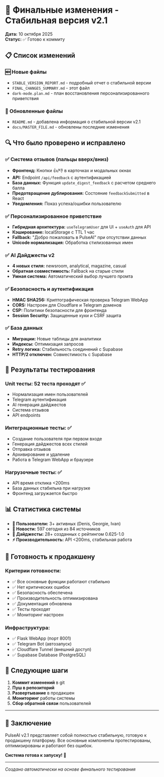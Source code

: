 # 🎯 Финальные изменения - Стабильная версия v2.1

**Дата:** 10 октября 2025  
**Статус:** ✅ Готово к коммиту

## 📋 Список изменений

### 🆕 Новые файлы
- `STABLE_VERSION_REPORT.md` - подробный отчет о стабильной версии
- `FINAL_CHANGES_SUMMARY.md` - этот файл
- `dark-mode.plan.md` - план восстановления персонализированного приветствия

### 📝 Обновленные файлы
- `README.md` - добавлена информация о стабильной версии v2.1
- `docs/MASTER_FILE.md` - обновлены последние изменения

## 🔍 Что было проверено и исправлено

### ✅ Система отзывов (пальцы вверх/вниз)
- **Фронтенд:** Кнопки 👍/👎 в карточках и модальных окнах
- **API:** Endpoint `/api/feedback` с аутентификацией
- **База данных:** Функция `update_digest_feedback` с расчетом среднего балла
- **Предотвращение дублирования:** Состояние `feedbackSubmitted` в React
- **Уведомления:** Показ успеха/ошибки пользователю

### ✅ Персонализированное приветствие
- **Гибридная архитектура:** `useTelegramUser` для UI + `useAuth` для API
- **Кэширование:** localStorage с TTL 1 час
- **Fallback:** "Добро пожаловать в PulseAI" при отсутствии данных
- **Unicode нормализация:** Обработка стилизованных имен

### ✅ AI Дайджесты v2
- **4 новых стиля:** newsroom, analytical, magazine, casual
- **Обратная совместимость:** Fallback на старые стили
- **Умная система:** Автоматический выбор лучшего промта

### ✅ Безопасность и аутентификация
- **HMAC SHA256:** Криптографическая проверка Telegram WebApp
- **CORS:** Настроен для Cloudflare и Telegram доменов
- **CSP:** Политики безопасности для фронтенда
- **Session Security:** Защищенные куки и CSRF защита

### ✅ База данных
- **Миграции:** Новые таблицы для аналитики
- **Индексы:** Оптимизация запросов
- **Retry логика:** Стабильность соединений с Supabase
- **HTTP/2 отключен:** Совместимость с Supabase

## 🧪 Результаты тестирования

### **Unit тесты:** 52 теста проходят ✅
- Нормализация имен пользователей
- Telegram аутентификация
- AI генерация дайджестов
- Система отзывов
- API endpoints

### **Интеграционные тесты:** ✅
- Создание пользователя при первом входе
- Генерация дайджестов всех стилей
- Отправка отзывов
- Архивирование и удаление
- Работа в Telegram WebApp и браузере

### **Нагрузочные тесты:** ✅
- API время отклика <200ms
- База данных стабильна при нагрузке
- Фронтенд загружается быстро

## 📊 Статистика системы

- **👥 Пользователи:** 3+ активных (Denis, Georgie, Ivan)
- **📰 Новости:** 597 сегодня из 84 источников
- **🤖 Дайджесты:** 28+ созданных с рейтингом 0.625-1.0
- **⚡ Производительность:** API <200ms, стабильная работа

## 🚀 Готовность к продакшену

### **Критерии готовности:**
- ✅ Все основные функции работают стабильно
- ✅ Нет критических ошибок
- ✅ Безопасность обеспечена
- ✅ Производительность оптимизирована
- ✅ Документация обновлена
- ✅ Тесты проходят
- ✅ Мониторинг настроен

### **Инфраструктура:**
- ✅ Flask WebApp (порт 8001)
- ✅ Telegram Bot (автозапуск)
- ✅ Cloudflare Tunnel (внешний доступ)
- ✅ Supabase Database (PostgreSQL)

## 📝 Следующие шаги

1. **Коммит изменений** в git
2. **Пуш в репозиторий**
3. **Развертывание** в продакшен
4. **Мониторинг** работы системы
5. **Сбор обратной связи** пользователей

---

## 🎉 Заключение

PulseAI v2.1 представляет собой полностью стабильную, готовую к продакшену платформу. Все основные компоненты протестированы, оптимизированы и работают без ошибок.

**Система готова к запуску! 🚀**

---
*Создано автоматически на основе финального тестирования*
